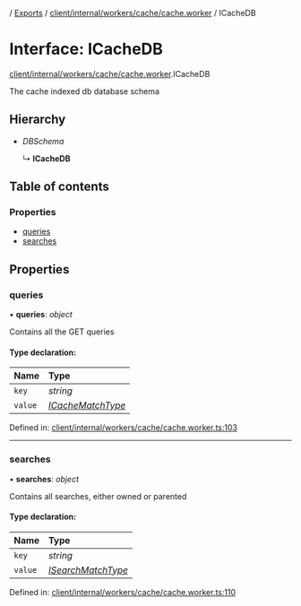 [](../README.md) / [Exports](../modules.md) / [client/internal/workers/cache/cache.worker](../modules/client_internal_workers_cache_cache_worker.md) / ICacheDB

# Interface: ICacheDB

[client/internal/workers/cache/cache.worker](../modules/client_internal_workers_cache_cache_worker.md).ICacheDB

The cache indexed db database schema

## Hierarchy

* *DBSchema*

  ↳ **ICacheDB**

## Table of contents

### Properties

- [queries](client_internal_workers_cache_cache_worker.icachedb.md#queries)
- [searches](client_internal_workers_cache_cache_worker.icachedb.md#searches)

## Properties

### queries

• **queries**: *object*

Contains all the GET queries

#### Type declaration:

Name | Type |
:------ | :------ |
`key` | *string* |
`value` | [*ICacheMatchType*](client_internal_workers_cache_cache_worker.icachematchtype.md) |

Defined in: [client/internal/workers/cache/cache.worker.ts:103](https://github.com/onzag/itemize/blob/0e9b128c/client/internal/workers/cache/cache.worker.ts#L103)

___

### searches

• **searches**: *object*

Contains all searches, either owned or parented

#### Type declaration:

Name | Type |
:------ | :------ |
`key` | *string* |
`value` | [*ISearchMatchType*](client_internal_workers_cache_cache_worker.isearchmatchtype.md) |

Defined in: [client/internal/workers/cache/cache.worker.ts:110](https://github.com/onzag/itemize/blob/0e9b128c/client/internal/workers/cache/cache.worker.ts#L110)

